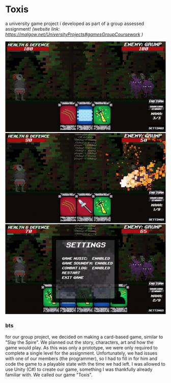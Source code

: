 # Toxis
a university game project i developed as part of a group assessed assignment!
_(website link: https://malgow.net/UniversityProjects#gamesGroupCoursework )_ <br />

 ![preview image 1](https://raw.githubusercontent.com/malgow/universityProject-Toxis/main/previewImage1.png)
 ![preview image 2](https://raw.githubusercontent.com/malgow/universityProject-Toxis/main/previewImage2.png)
 ![preview image 2](https://raw.githubusercontent.com/malgow/universityProject-Toxis/main/previewImage3.png)

### bts
for our group project, we decided on making a card-based game, similar to "Slay the Spire". We planned out the story, characters, art and how the game would play. As this was only a prototype, we were only required to complete a single level for the assignment. Unfortunately, we had issues with one of our members (the programmer), so I had to fill in for him and code the game to a playable state with the time we had left. I was allowed to use Unity (C#) to create our game, something I was thankfully already familiar with. We called our game "Toxis".
